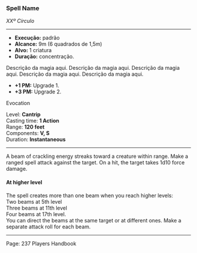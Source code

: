 ### Spell Name
*XXº Círculo*
___
- **Execução:** padrão
- **Alcance:** 9m (6 quadrados de 1,5m)
- **Alvo:** 1 criatura
- **Duração:** concentração.

Descrição da magia aqui. Descrição da magia aqui. Descrição da magia aqui. Descrição da magia aqui. Descrição da magia aqui.

- **+1 PM:** Upgrade 1.
- **+3 PM:** Upgrade 2.

Evocation

Level: **Cantrip**  
Casting time: **1 Action**  
Range: **120 feet**  
Components: **V, S**  
Duration: **Instantaneous**  

---

A beam of crackling energy streaks toward a creature within range. Make a ranged spell attack against the target. On a hit, the target takes 1d10 force damage. 

#### At higher level

The spell creates more than one beam when you reach higher levels:  
Two beams at 5th level  
Three beams at 11th level  
Four beams at 17th level.  
You can direct the beams at the same target or at different ones. Make a separate attack roll for each beam.

---

Page: 237 Players Handbook